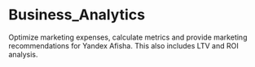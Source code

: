 # Business_Analytics
Optimize marketing expenses, calculate metrics and provide marketing recommendations for Yandex Afisha. 
This also includes LTV and ROI analysis. 
